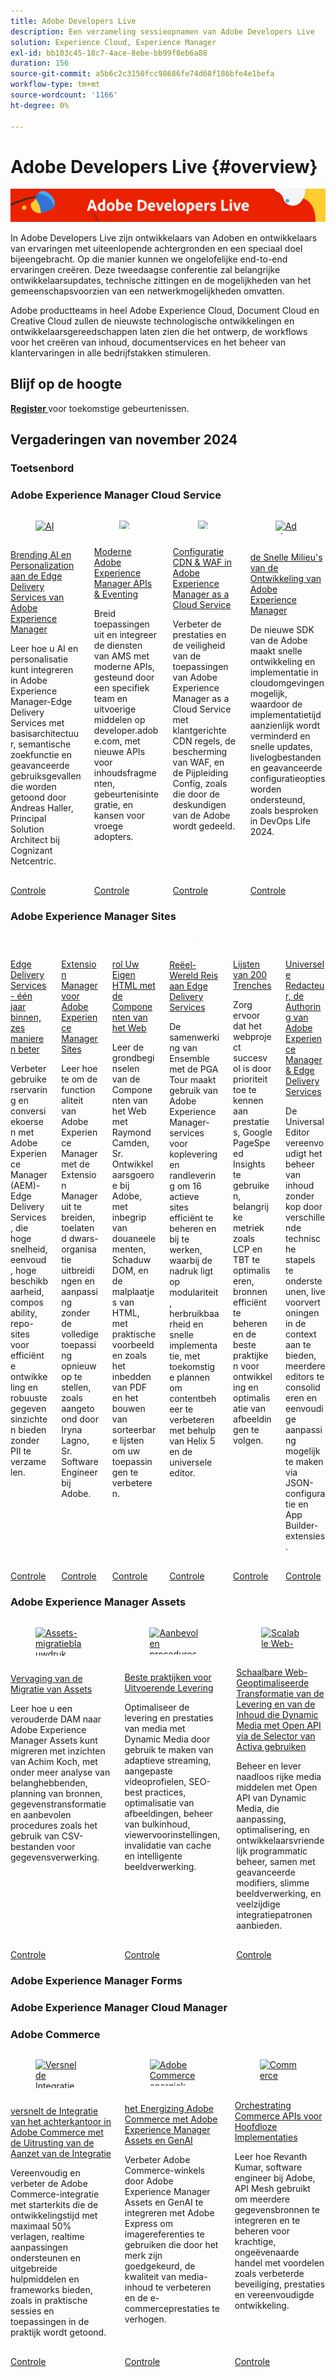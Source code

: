 ```yaml
---
title: Adobe Developers Live
description: Een verzameling sessieopnamen van Adobe Developers Live
solution: Experience Cloud, Experience Manager
exl-id: bb103c45-18c7-4ace-8ebe-bb99f8eb6a88
duration: 156
source-git-commit: a5b6c2c3150fcc98686fe74d68f186bfe4e1befa
workflow-type: tm+mt
source-wordcount: '1166'
ht-degree: 0%

---
```


# Adobe Developers Live {#overview}

<img alt="Adobe Developers Live" src="assets/adl.png" />

In Adobe Developers Live zijn ontwikkelaars van Adoben en ontwikkelaars van ervaringen met uiteenlopende achtergronden en een speciaal doel bijeengebracht. Op die manier kunnen we ongelofelijke end-to-end ervaringen creëren. Deze tweedaagse conferentie zal belangrijke ontwikkelaarsupdates, technische zittingen en de mogelijkheden van het gemeenschapsvoorzien van een netwerkmogelijkheden omvatten.

Adobe productteams in heel Adobe Experience Cloud, Document Cloud en Creative Cloud zullen de nieuwste technologische ontwikkelingen en ontwikkelaarsgereedschappen laten zien die het ontwerp, de workflows voor het creëren van inhoud, documentservices en het beheer van klantervaringen in alle bedrijfstakken stimuleren.

## Blijf op de hoogte

**[Register ](https://developerevents.adobe.com/)** voor toekomstige gebeurtenissen.

## Vergaderingen van november 2024

### Toetsenbord

<!-- CARDS

{cta = Watch}

* 2024/nov/keynote.md
-->

### Adobe Experience Manager Cloud Service

<!-- CARDS

{cta = Watch}

* 2024/nov/ai-and-personalization.md
* 2024/nov/apis-eventing.md
* 2024/nov/cdn-waf-aemcs.md
* 2024/nov/magic-buttons.md
* 2024/nov/rapid-development-environments.md
-->
<!-- START CARDS HTML - DO NOT MODIFY BY HAND -->
<div class="columns">
    <div class="column is-half-tablet is-half-desktop is-one-third-widescreen" aria-label="Bringing AI and Personalization to Adobe Experience Manager Edge Delivery Services">
        <div class="card" style="height: 100%; display: flex; flex-direction: column; height: 100%;">
            <div class="card-image">
                <figure class="image x-is-16by9">
                    <a href="2024/nov/ai-and-personalization.md" title="AI en Personalization naar Adobe Experience Manager-Edge Delivery Services brengen" target="_blank" rel="referrer">
                        <img class="is-bordered-r-small" src="https://video.tv.adobe.com/v/3440405/?format=jpeg&nocache=1732728214510" alt="AI en Personalization naar Adobe Experience Manager-Edge Delivery Services brengen"
                             style="width: 100%; aspect-ratio: 16 / 9; object-fit: cover; overflow: hidden; display: block; margin: auto;">
                    </a>
                </figure>
            </div>
            <div class="card-content is-padded-small" style="display: flex; flex-direction: column; flex-grow: 1; justify-content: space-between;">
                <div class="top-card-content">
                    <p class="headline is-size-6 has-text-weight-bold">
                        <a href="2024/nov/ai-and-personalization.md" target="_blank" rel="referrer" title="AI en Personalization naar Adobe Experience Manager-Edge Delivery Services brengen"> Brending AI en Personalization aan de Edge Delivery Services van Adobe Experience Manager </a>
                    </p>
                    <p class="is-size-6">Leer hoe u AI en personalisatie kunt integreren in Adobe Experience Manager-Edge Delivery Services met basisarchitectuur, semantische zoekfunctie en geavanceerde gebruiksgevallen die worden getoond door Andreas Haller, Principal Solution Architect bij Cognizant Netcentric.</p>
                </div>
                <a href="2024/nov/ai-and-personalization.md" target="_blank" rel="referrer" class="spectrum-Button spectrum-Button--outline spectrum-Button--primary spectrum-Button--sizeM" style="align-self: flex-start; margin-top: 1rem;">
                    <span class="spectrum-Button-label has-no-wrap has-text-weight-bold"> Controle </span>
                </a>
            </div>
        </div>
    </div>
    <div class="column is-half-tablet is-half-desktop is-one-third-widescreen" aria-label="Modern Adobe Experience Manager APIs & Eventing">
        <div class="card" style="height: 100%; display: flex; flex-direction: column; height: 100%;">
            <div class="card-image">
                <figure class="image x-is-16by9">
                    <a href="2024/nov/apis-eventing.md" title="Moderne Adobe Experience Manager API&apos;s &amp; Event" target="_blank" rel="referrer">
                        <img class="is-bordered-r-small" src="https://video.tv.adobe.com/v/3440203/?format=jpeg&nocache=1732728214493" alt="Moderne Adobe Experience Manager API&apos;s &amp; Event"
                             style="width: 100%; aspect-ratio: 16 / 9; object-fit: cover; overflow: hidden; display: block; margin: auto;">
                    </a>
                </figure>
            </div>
            <div class="card-content is-padded-small" style="display: flex; flex-direction: column; flex-grow: 1; justify-content: space-between;">
                <div class="top-card-content">
                    <p class="headline is-size-6 has-text-weight-bold">
                        <a href="2024/nov/apis-eventing.md" target="_blank" rel="referrer" title="Moderne Adobe Experience Manager API&apos;s &amp; Event"> Moderne Adobe Experience Manager APIs &amp; Eventing </a>
                    </p>
                    <p class="is-size-6">Breid toepassingen uit en integreer de diensten van AMS met moderne APIs, gesteund door een specifiek team en uitvoerige middelen op developer.adobe.com, met nieuwe APIs voor inhoudsfragmenten, gebeurtenisintegratie, en kansen voor vroege adopters.</p>
                </div>
                <a href="2024/nov/apis-eventing.md" target="_blank" rel="referrer" class="spectrum-Button spectrum-Button--outline spectrum-Button--primary spectrum-Button--sizeM" style="align-self: flex-start; margin-top: 1rem;">
                    <span class="spectrum-Button-label has-no-wrap has-text-weight-bold"> Controle </span>
                </a>
            </div>
        </div>
    </div>
    <div class="column is-half-tablet is-half-desktop is-one-third-widescreen" aria-label="CDN & WAF Configuration in Adobe Experience Manager as a Cloud Service">
        <div class="card" style="height: 100%; display: flex; flex-direction: column; height: 100%;">
            <div class="card-image">
                <figure class="image x-is-16by9">
                    <a href="2024/nov/cdn-waf-aemcs.md" title="CDN- en WAF-configuratie in Adobe Experience Manager as a Cloud Service" target="_blank" rel="referrer">
                        <img class="is-bordered-r-small" src="https://video.tv.adobe.com/v/3440401/?format=jpeg&nocache=1732728214505" alt="CDN- en WAF-configuratie in Adobe Experience Manager as a Cloud Service"
                             style="width: 100%; aspect-ratio: 16 / 9; object-fit: cover; overflow: hidden; display: block; margin: auto;">
                    </a>
                </figure>
            </div>
            <div class="card-content is-padded-small" style="display: flex; flex-direction: column; flex-grow: 1; justify-content: space-between;">
                <div class="top-card-content">
                    <p class="headline is-size-6 has-text-weight-bold">
                        <a href="2024/nov/cdn-waf-aemcs.md" target="_blank" rel="referrer" title="CDN- en WAF-configuratie in Adobe Experience Manager as a Cloud Service"> Configuratie CDN &amp; WAF in Adobe Experience Manager as a Cloud Service </a>
                    </p>
                    <p class="is-size-6">Verbeter de prestaties en de veiligheid van de toepassingen van Adobe Experience Manager as a Cloud Service met klantgerichte CDN regels, de bescherming van WAF, en de Pijpleiding Config, zoals die door de deskundigen van de Adobe wordt gedeeld.</p>
                </div>
                <a href="2024/nov/cdn-waf-aemcs.md" target="_blank" rel="referrer" class="spectrum-Button spectrum-Button--outline spectrum-Button--primary spectrum-Button--sizeM" style="align-self: flex-start; margin-top: 1rem;">
                    <span class="spectrum-Button-label has-no-wrap has-text-weight-bold"> Controle </span>
                </a>
            </div>
        </div>
    </div>
    <div class="column is-half-tablet is-half-desktop is-one-third-widescreen" aria-label="Adobe Experience Manager Rapid Development Environments">
        <div class="card" style="height: 100%; display: flex; flex-direction: column; height: 100%;">
            <div class="card-image">
                <figure class="image x-is-16by9">
                    <a href="2024/nov/rapid-development-environments.md" title="Adobe Experience Manager Rapid Development Environment" target="_blank" rel="referrer">
                        <img class="is-bordered-r-small" src="https://video.tv.adobe.com/v/3440397/?format=jpeg&nocache=1732728214500" alt="Adobe Experience Manager Rapid Development Environment"
                             style="width: 100%; aspect-ratio: 16 / 9; object-fit: cover; overflow: hidden; display: block; margin: auto;">
                    </a>
                </figure>
            </div>
            <div class="card-content is-padded-small" style="display: flex; flex-direction: column; flex-grow: 1; justify-content: space-between;">
                <div class="top-card-content">
                    <p class="headline is-size-6 has-text-weight-bold">
                        <a href="2024/nov/rapid-development-environments.md" target="_blank" rel="referrer" title="Adobe Experience Manager Rapid Development Environment"> de Snelle Milieu's van de Ontwikkeling van Adobe Experience Manager </a>
                    </p>
                    <p class="is-size-6">De nieuwe SDK van de Adobe maakt snelle ontwikkeling en implementatie in cloudomgevingen mogelijk, waardoor de implementatietijd aanzienlijk wordt verminderd en snelle updates, livelogbestanden en geavanceerde configuratieopties worden ondersteund, zoals besproken in DevOps Life 2024.</p>
                </div>
                <a href="2024/nov/rapid-development-environments.md" target="_blank" rel="referrer" class="spectrum-Button spectrum-Button--outline spectrum-Button--primary spectrum-Button--sizeM" style="align-self: flex-start; margin-top: 1rem;">
                    <span class="spectrum-Button-label has-no-wrap has-text-weight-bold"> Controle </span>
                </a>
            </div>
        </div>
    </div>
</div>
<!-- END CARDS HTML - DO NOT MODIFY BY HAND -->

### Adobe Experience Manager Sites

<!-- CARDS

{cta = Watch}

* 2024/nov/edge-delivery-services.md
* 2024/nov/extension-manager.md
* 2024/nov/aem-sites-gen-ai.md
* 2024/nov/html-and-web-components.md
* 2024/nov/journey-to-edge-delivery-services.md
* 2024/nov/tales-200-trenches.md
* 2024/nov/universal-editor-eds.md
-->
<!-- START CARDS HTML - DO NOT MODIFY BY HAND -->
<div class="columns">
    <div class="column is-half-tablet is-half-desktop is-one-third-widescreen" aria-label="Edge Delivery Services - One Year In, Six Ways Better">
        <div class="card" style="height: 100%; display: flex; flex-direction: column; height: 100%;">
            <div class="card-image">
                <figure class="image x-is-16by9">
                    <a href="2024/nov/edge-delivery-services.md" title="Edge Delivery Services - één jaar in, zes manieren beter" target="_blank" rel="referrer">
                        <img class="is-bordered-r-small" src="https://video.tv.adobe.com/v/3439436/?format=jpeg&nocache=1732728215691" alt="Edge Delivery Services - één jaar in, zes manieren beter"
                             style="width: 100%; aspect-ratio: 16 / 9; object-fit: cover; overflow: hidden; display: block; margin: auto;">
                    </a>
                </figure>
            </div>
            <div class="card-content is-padded-small" style="display: flex; flex-direction: column; flex-grow: 1; justify-content: space-between;">
                <div class="top-card-content">
                    <p class="headline is-size-6 has-text-weight-bold">
                        <a href="2024/nov/edge-delivery-services.md" target="_blank" rel="referrer" title="Edge Delivery Services - één jaar in, zes manieren beter"> Edge Delivery Services - één jaar binnen, zes manieren beter </a>
                    </p>
                    <p class="is-size-6">Verbeter gebruikerservaring en conversiekoersen met Adobe Experience Manager (AEM)-Edge Delivery Services, die hoge snelheid, eenvoud, hoge beschikbaarheid, composability, repo-sites voor efficiënte ontwikkeling en robuuste gegevensinzichten bieden zonder PII te verzamelen.</p>
                </div>
                <a href="2024/nov/edge-delivery-services.md" target="_blank" rel="referrer" class="spectrum-Button spectrum-Button--outline spectrum-Button--primary spectrum-Button--sizeM" style="align-self: flex-start; margin-top: 1rem;">
                    <span class="spectrum-Button-label has-no-wrap has-text-weight-bold"> Controle </span>
                </a>
            </div>
        </div>
    </div>
    <div class="column is-half-tablet is-half-desktop is-one-third-widescreen" aria-label="Extension Manager for Adobe Experience Manager Sites">
        <div class="card" style="height: 100%; display: flex; flex-direction: column; height: 100%;">
            <div class="card-image">
                <figure class="image x-is-16by9">
                    <a href="2024/nov/extension-manager.md" title="Extension Manager voor Adobe Experience Manager Sites" target="_blank" rel="referrer">
                        <img class="is-bordered-r-small" src="https://video.tv.adobe.com/v/3440404/?format=jpeg&nocache=1732728215711" alt="Extension Manager voor Adobe Experience Manager Sites"
                             style="width: 100%; aspect-ratio: 16 / 9; object-fit: cover; overflow: hidden; display: block; margin: auto;">
                    </a>
                </figure>
            </div>
            <div class="card-content is-padded-small" style="display: flex; flex-direction: column; flex-grow: 1; justify-content: space-between;">
                <div class="top-card-content">
                    <p class="headline is-size-6 has-text-weight-bold">
                        <a href="2024/nov/extension-manager.md" target="_blank" rel="referrer" title="Extension Manager voor Adobe Experience Manager Sites"> Extension Manager voor Adobe Experience Manager Sites </a>
                    </p>
                    <p class="is-size-6">Leer hoe te om de functionaliteit van Adobe Experience Manager met de Extension Manager uit te breiden, toelatend dwars-organisatie uitbreidingen en aanpassing zonder de volledige toepassing opnieuw op te stellen, zoals aangetoond door Iryna Lagno, Sr. Software Engineer bij Adobe.</p>
                </div>
                <a href="2024/nov/extension-manager.md" target="_blank" rel="referrer" class="spectrum-Button spectrum-Button--outline spectrum-Button--primary spectrum-Button--sizeM" style="align-self: flex-start; margin-top: 1rem;">
                    <span class="spectrum-Button-label has-no-wrap has-text-weight-bold"> Controle </span>
                </a>
            </div>
        </div>
    </div>
    <div class="column is-half-tablet is-half-desktop is-one-third-widescreen" aria-label="Roll Your Own HTML with Web Components">
        <div class="card" style="height: 100%; display: flex; flex-direction: column; height: 100%;">
            <div class="card-image">
                <figure class="image x-is-16by9">
                    <a href="2024/nov/html-and-web-components.md" title="Rol uw eigen HTML met de Componenten van het Web" target="_blank" rel="referrer">
                        <img class="is-bordered-r-small" src="https://video.tv.adobe.com/v/3440406/?format=jpeg&nocache=1732728215715" alt="Rol uw eigen HTML met de Componenten van het Web"
                             style="width: 100%; aspect-ratio: 16 / 9; object-fit: cover; overflow: hidden; display: block; margin: auto;">
                    </a>
                </figure>
            </div>
            <div class="card-content is-padded-small" style="display: flex; flex-direction: column; flex-grow: 1; justify-content: space-between;">
                <div class="top-card-content">
                    <p class="headline is-size-6 has-text-weight-bold">
                        <a href="2024/nov/html-and-web-components.md" target="_blank" rel="referrer" title="Rol uw eigen HTML met de Componenten van het Web"> rol Uw Eigen HTML met de Componenten van het Web </a>
                    </p>
                    <p class="is-size-6">Leer de grondbeginselen van de Componenten van het Web met Raymond Camden, Sr. Ontwikkelaarsgoeroe bij Adobe, met inbegrip van douaneelementen, Schaduw DOM, en de malplaatjes van HTML, met praktische voorbeelden zoals het inbedden van PDF en het bouwen van sorteerbare lijsten om uw toepassingen te verbeteren.</p>
                </div>
                <a href="2024/nov/html-and-web-components.md" target="_blank" rel="referrer" class="spectrum-Button spectrum-Button--outline spectrum-Button--primary spectrum-Button--sizeM" style="align-self: flex-start; margin-top: 1rem;">
                    <span class="spectrum-Button-label has-no-wrap has-text-weight-bold"> Controle </span>
                </a>
            </div>
        </div>
    </div>
    <div class="column is-half-tablet is-half-desktop is-one-third-widescreen" aria-label="A Real-World Journey to Edge Delivery Services">
        <div class="card" style="height: 100%; display: flex; flex-direction: column; height: 100%;">
            <div class="card-image">
                <figure class="image x-is-16by9">
                    <a href="2024/nov/journey-to-edge-delivery-services.md" title="Reëel reizen naar Edge Delivery Services" target="_blank" rel="referrer">
                        <img class="is-bordered-r-small" src="https://video.tv.adobe.com/v/3439421/?format=jpeg&nocache=1732728215707" alt="Reëel reizen naar Edge Delivery Services"
                             style="width: 100%; aspect-ratio: 16 / 9; object-fit: cover; overflow: hidden; display: block; margin: auto;">
                    </a>
                </figure>
            </div>
            <div class="card-content is-padded-small" style="display: flex; flex-direction: column; flex-grow: 1; justify-content: space-between;">
                <div class="top-card-content">
                    <p class="headline is-size-6 has-text-weight-bold">
                        <a href="2024/nov/journey-to-edge-delivery-services.md" target="_blank" rel="referrer" title="Reëel reizen naar Edge Delivery Services"> Reëel-Wereld Reis aan Edge Delivery Services </a>
                    </p>
                    <p class="is-size-6">De samenwerking van Ensemble met de PGA Tour maakt gebruik van Adobe Experience Manager-services voor koplevering en randlevering om 16 actieve sites efficiënt te beheren en bij te werken, waarbij de nadruk ligt op modulariteit, herbruikbaarheid en snelle implementatie, met toekomstige plannen om contentbeheer te verbeteren met behulp van Helix 5 en de universele editor.</p>
                </div>
                <a href="2024/nov/journey-to-edge-delivery-services.md" target="_blank" rel="referrer" class="spectrum-Button spectrum-Button--outline spectrum-Button--primary spectrum-Button--sizeM" style="align-self: flex-start; margin-top: 1rem;">
                    <span class="spectrum-Button-label has-no-wrap has-text-weight-bold"> Controle </span>
                </a>
            </div>
        </div>
    </div>
    <div class="column is-half-tablet is-half-desktop is-one-third-widescreen" aria-label="Tales from 200 Trenches">
        <div class="card" style="height: 100%; display: flex; flex-direction: column; height: 100%;">
            <div class="card-image">
                <figure class="image x-is-16by9">
                    <a href="2024/nov/tales-200-trenches.md" title="Tales van 200 Trenches" target="_blank" rel="referrer">
                        <img class="is-bordered-r-small" src="https://video.tv.adobe.com/v/3439424/?format=jpeg&nocache=1732728215698" alt="Tales van 200 Trenches"
                             style="width: 100%; aspect-ratio: 16 / 9; object-fit: cover; overflow: hidden; display: block; margin: auto;">
                    </a>
                </figure>
            </div>
            <div class="card-content is-padded-small" style="display: flex; flex-direction: column; flex-grow: 1; justify-content: space-between;">
                <div class="top-card-content">
                    <p class="headline is-size-6 has-text-weight-bold">
                        <a href="2024/nov/tales-200-trenches.md" target="_blank" rel="referrer" title="Tales van 200 Trenches"> Lijsten van 200 Trenches </a>
                    </p>
                    <p class="is-size-6">Zorg ervoor dat het webproject succesvol is door prioriteit toe te kennen aan prestaties, Google PageSpeed Insights te gebruiken, belangrijke metriek zoals LCP en TBT te optimaliseren, bronnen efficiënt te beheren en de beste praktijken voor ontwikkeling en optimalisatie van afbeeldingen te volgen.</p>
                </div>
                <a href="2024/nov/tales-200-trenches.md" target="_blank" rel="referrer" class="spectrum-Button spectrum-Button--outline spectrum-Button--primary spectrum-Button--sizeM" style="align-self: flex-start; margin-top: 1rem;">
                    <span class="spectrum-Button-label has-no-wrap has-text-weight-bold"> Controle </span>
                </a>
            </div>
        </div>
    </div>
    <div class="column is-half-tablet is-half-desktop is-one-third-widescreen" aria-label="Universal Editor, Adobe Experience Manager Authoring & Edge Delivery Services">
        <div class="card" style="height: 100%; display: flex; flex-direction: column; height: 100%;">
            <div class="card-image">
                <figure class="image x-is-16by9">
                    <a href="2024/nov/universal-editor-eds.md" title="Universal Editor, Adobe Experience Manager Authoring &amp; Edge Delivery Services" target="_blank" rel="referrer">
                        <img class="is-bordered-r-small" src="https://video.tv.adobe.com/v/3439423/?format=jpeg&nocache=1732728215703" alt="Universal Editor, Adobe Experience Manager Authoring &amp; Edge Delivery Services"
                             style="width: 100%; aspect-ratio: 16 / 9; object-fit: cover; overflow: hidden; display: block; margin: auto;">
                    </a>
                </figure>
            </div>
            <div class="card-content is-padded-small" style="display: flex; flex-direction: column; flex-grow: 1; justify-content: space-between;">
                <div class="top-card-content">
                    <p class="headline is-size-6 has-text-weight-bold">
                        <a href="2024/nov/universal-editor-eds.md" target="_blank" rel="referrer" title="Universal Editor, Adobe Experience Manager Authoring &amp; Edge Delivery Services"> Universele Redacteur, de Authoring van Adobe Experience Manager &amp; Edge Delivery Services </a>
                    </p>
                    <p class="is-size-6">De Universal Editor vereenvoudigt het beheer van inhoud zonder kop door verschillende technische stapels te ondersteunen, live voorvertoningen in de context aan te bieden, meerdere editors te consolideren en eenvoudige aanpassing mogelijk te maken via JSON-configuratie en App Builder-extensies.</p>
                </div>
                <a href="2024/nov/universal-editor-eds.md" target="_blank" rel="referrer" class="spectrum-Button spectrum-Button--outline spectrum-Button--primary spectrum-Button--sizeM" style="align-self: flex-start; margin-top: 1rem;">
                    <span class="spectrum-Button-label has-no-wrap has-text-weight-bold"> Controle </span>
                </a>
            </div>
        </div>
    </div>
</div>
<!-- END CARDS HTML - DO NOT MODIFY BY HAND -->

### Adobe Experience Manager Assets

<!-- CARDS

{cta = Watch}

* 2024/nov/asset-migration-blueprint.md
* 2024/nov/performant-delivery.md
* 2024/nov/dynamic-media-open-api.md
-->
<!-- START CARDS HTML - DO NOT MODIFY BY HAND -->
<div class="columns">
    <div class="column is-half-tablet is-half-desktop is-one-third-widescreen" aria-label="Assets Migration Blueprint">
        <div class="card" style="height: 100%; display: flex; flex-direction: column; height: 100%;">
            <div class="card-image">
                <figure class="image x-is-16by9">
                    <a href="2024/nov/asset-migration-blueprint.md" title="Assets-migratieblauwdruk" target="_blank" rel="referrer">
                        <img class="is-bordered-r-small" src="https://video.tv.adobe.com/v/3440403/?format=jpeg&nocache=1732728216966" alt="Assets-migratieblauwdruk"
                             style="width: 100%; aspect-ratio: 16 / 9; object-fit: cover; overflow: hidden; display: block; margin: auto;">
                    </a>
                </figure>
            </div>
            <div class="card-content is-padded-small" style="display: flex; flex-direction: column; flex-grow: 1; justify-content: space-between;">
                <div class="top-card-content">
                    <p class="headline is-size-6 has-text-weight-bold">
                        <a href="2024/nov/asset-migration-blueprint.md" target="_blank" rel="referrer" title="Assets-migratieblauwdruk"> Vervaging van de Migratie van Assets </a>
                    </p>
                    <p class="is-size-6">Leer hoe u een verouderde DAM naar Adobe Experience Manager Assets kunt migreren met inzichten van Achim Koch, met onder meer analyse van belanghebbenden, planning van bronnen, gegevenstransformatie en aanbevolen procedures zoals het gebruik van CSV-bestanden voor gegevensverwerking.</p>
                </div>
                <a href="2024/nov/asset-migration-blueprint.md" target="_blank" rel="referrer" class="spectrum-Button spectrum-Button--outline spectrum-Button--primary spectrum-Button--sizeM" style="align-self: flex-start; margin-top: 1rem;">
                    <span class="spectrum-Button-label has-no-wrap has-text-weight-bold"> Controle </span>
                </a>
            </div>
        </div>
    </div>
    <div class="column is-half-tablet is-half-desktop is-one-third-widescreen" aria-label="Best Practices for Performant Delivery">
        <div class="card" style="height: 100%; display: flex; flex-direction: column; height: 100%;">
            <div class="card-image">
                <figure class="image x-is-16by9">
                    <a href="2024/nov/performant-delivery.md" title="Aanbevolen procedures voor presterende levering" target="_blank" rel="referrer">
                        <img class="is-bordered-r-small" src="https://video.tv.adobe.com/v/3440399/?format=jpeg&nocache=1732728216971" alt="Aanbevolen procedures voor presterende levering"
                             style="width: 100%; aspect-ratio: 16 / 9; object-fit: cover; overflow: hidden; display: block; margin: auto;">
                    </a>
                </figure>
            </div>
            <div class="card-content is-padded-small" style="display: flex; flex-direction: column; flex-grow: 1; justify-content: space-between;">
                <div class="top-card-content">
                    <p class="headline is-size-6 has-text-weight-bold">
                        <a href="2024/nov/performant-delivery.md" target="_blank" rel="referrer" title="Aanbevolen procedures voor presterende levering"> Beste praktijken voor Uitvoerende Levering </a>
                    </p>
                    <p class="is-size-6">Optimaliseer de levering en prestaties van media met Dynamic Media door gebruik te maken van adaptieve streaming, aangepaste videoprofielen, SEO-best practices, optimalisatie van afbeeldingen, beheer van bulkinhoud, viewervoorinstellingen, invalidatie van cache en intelligente beeldverwerking.</p>
                </div>
                <a href="2024/nov/performant-delivery.md" target="_blank" rel="referrer" class="spectrum-Button spectrum-Button--outline spectrum-Button--primary spectrum-Button--sizeM" style="align-self: flex-start; margin-top: 1rem;">
                    <span class="spectrum-Button-label has-no-wrap has-text-weight-bold"> Controle </span>
                </a>
            </div>
        </div>
    </div>
    <div class="column is-half-tablet is-half-desktop is-one-third-widescreen" aria-label="Scalable Web-Optimized Delivery and Content Transformation Using Dynamic Media with Open API via Asset Selector">
        <div class="card" style="height: 100%; display: flex; flex-direction: column; height: 100%;">
            <div class="card-image">
                <figure class="image x-is-16by9">
                    <a href="2024/nov/dynamic-media-open-api.md" title="Scalable Web-Optimized Delivery and Content Transformation Using Dynamic Media with Open API via Asset Selector" target="_blank" rel="referrer">
                        <img class="is-bordered-r-small" src="https://video.tv.adobe.com/v/3440336/?format=jpeg&nocache=1732728216958" alt="Scalable Web-Optimized Delivery and Content Transformation Using Dynamic Media with Open API via Asset Selector"
                             style="width: 100%; aspect-ratio: 16 / 9; object-fit: cover; overflow: hidden; display: block; margin: auto;">
                    </a>
                </figure>
            </div>
            <div class="card-content is-padded-small" style="display: flex; flex-direction: column; flex-grow: 1; justify-content: space-between;">
                <div class="top-card-content">
                    <p class="headline is-size-6 has-text-weight-bold">
                        <a href="2024/nov/dynamic-media-open-api.md" target="_blank" rel="referrer" title="Scalable Web-Optimized Delivery and Content Transformation Using Dynamic Media with Open API via Asset Selector"> Schaalbare Web-Geoptimaliseerde Transformatie van de Levering en van de Inhoud die Dynamic Media met Open API via de Selector van Activa gebruiken </a>
                    </p>
                    <p class="is-size-6">Beheer en lever naadloos rijke media middelen met Open API van Dynamic Media, die aanpassing, optimalisering, en ontwikkelaarsvriendelijk programmatic beheer, samen met geavanceerde modifiers, slimme beeldverwerking, en veelzijdige integratiepatronen aanbieden.</p>
                </div>
                <a href="2024/nov/dynamic-media-open-api.md" target="_blank" rel="referrer" class="spectrum-Button spectrum-Button--outline spectrum-Button--primary spectrum-Button--sizeM" style="align-self: flex-start; margin-top: 1rem;">
                    <span class="spectrum-Button-label has-no-wrap has-text-weight-bold"> Controle </span>
                </a>
            </div>
        </div>
    </div>
</div>
<!-- END CARDS HTML - DO NOT MODIFY BY HAND -->

### Adobe Experience Manager Forms

<!-- CARDS

{cta = Watch}

* 2024/nov/forms-on-the-edge.md
-->

### Adobe Experience Manager Cloud Manager

<!-- CARDS

{cta = Watch}

* 2024/nov/dev-ops-cloud-manager.md

-->
<!-- START CARDS HTML - DO NOT MODIFY BY HAND -->

### Adobe Commerce

<!-- CARDS

{cta = Watch}

* 2024/nov/back-office-integrations.md
* 2024/nov/commerce-aem-assets-gen-ai.md
* 2024/nov/commerce-storefront-eds.md
* 2024/nov/commerce-api-headless.md
-->
<!-- START CARDS HTML - DO NOT MODIFY BY HAND -->
<div class="columns">
    <div class="column is-half-tablet is-half-desktop is-one-third-widescreen" aria-label="Accelerate Back-Office Integrations in Adobe Commerce with the Integration Starter Kit">
        <div class="card" style="height: 100%; display: flex; flex-direction: column; height: 100%;">
            <div class="card-image">
                <figure class="image x-is-16by9">
                    <a href="2024/nov/back-office-integrations.md" title="Versnel de Integratie van het Terugkantoor in Adobe Commerce met de Uitrusting van de Aanzet van de Integratie" target="_blank" rel="referrer">
                        <img class="is-bordered-r-small" src="https://video.tv.adobe.com/v/3440398/?format=jpeg&nocache=1732728218295" alt="Versnel de Integratie van het Terugkantoor in Adobe Commerce met de Uitrusting van de Aanzet van de Integratie"
                             style="width: 100%; aspect-ratio: 16 / 9; object-fit: cover; overflow: hidden; display: block; margin: auto;">
                    </a>
                </figure>
            </div>
            <div class="card-content is-padded-small" style="display: flex; flex-direction: column; flex-grow: 1; justify-content: space-between;">
                <div class="top-card-content">
                    <p class="headline is-size-6 has-text-weight-bold">
                        <a href="2024/nov/back-office-integrations.md" target="_blank" rel="referrer" title="Versnel de Integratie van het Terugkantoor in Adobe Commerce met de Uitrusting van de Aanzet van de Integratie"> versnelt de Integratie van het achterkantoor in Adobe Commerce met de Uitrusting van de Aanzet van de Integratie </a>
                    </p>
                    <p class="is-size-6">Vereenvoudig en verbeter de Adobe Commerce-integratie met starterkits die de ontwikkelingstijd met maximaal 50% verlagen, realtime aanpassingen ondersteunen en uitgebreide hulpmiddelen en frameworks bieden, zoals in praktische sessies en toepassingen in de praktijk wordt getoond.</p>
                </div>
                <a href="2024/nov/back-office-integrations.md" target="_blank" rel="referrer" class="spectrum-Button spectrum-Button--outline spectrum-Button--primary spectrum-Button--sizeM" style="align-self: flex-start; margin-top: 1rem;">
                    <span class="spectrum-Button-label has-no-wrap has-text-weight-bold"> Controle </span>
                </a>
            </div>
        </div>
    </div>
    <div class="column is-half-tablet is-half-desktop is-one-third-widescreen" aria-label="Energizing Adobe Commerce with Adobe Experience Manager Assets and GenAI">
        <div class="card" style="height: 100%; display: flex; flex-direction: column; height: 100%;">
            <div class="card-image">
                <figure class="image x-is-16by9">
                    <a href="2024/nov/commerce-aem-assets-gen-ai.md" title="Adobe Commerce energiek maken met Adobe Experience Manager Assets en GenAI" target="_blank" rel="referrer">
                        <img class="is-bordered-r-small" src="https://video.tv.adobe.com/v/3440400/?format=jpeg&nocache=1732728218286" alt="Adobe Commerce energiek maken met Adobe Experience Manager Assets en GenAI"
                             style="width: 100%; aspect-ratio: 16 / 9; object-fit: cover; overflow: hidden; display: block; margin: auto;">
                    </a>
                </figure>
            </div>
            <div class="card-content is-padded-small" style="display: flex; flex-direction: column; flex-grow: 1; justify-content: space-between;">
                <div class="top-card-content">
                    <p class="headline is-size-6 has-text-weight-bold">
                        <a href="2024/nov/commerce-aem-assets-gen-ai.md" target="_blank" rel="referrer" title="Adobe Commerce energiek maken met Adobe Experience Manager Assets en GenAI"> het Energizing Adobe Commerce met Adobe Experience Manager Assets en GenAI </a>
                    </p>
                    <p class="is-size-6">Verbeter Adobe Commerce-winkels door Adobe Experience Manager Assets en GenAI te integreren met Adobe Express om imagereferenties te gebruiken die door het merk zijn goedgekeurd, de kwaliteit van media-inhoud te verbeteren en de e-commerceprestaties te verhogen.</p>
                </div>
                <a href="2024/nov/commerce-aem-assets-gen-ai.md" target="_blank" rel="referrer" class="spectrum-Button spectrum-Button--outline spectrum-Button--primary spectrum-Button--sizeM" style="align-self: flex-start; margin-top: 1rem;">
                    <span class="spectrum-Button-label has-no-wrap has-text-weight-bold"> Controle </span>
                </a>
            </div>
        </div>
    </div>
    <div class="column is-half-tablet is-half-desktop is-one-third-widescreen" aria-label="Orchestrating Commerce APIs for Headless Implementations">
        <div class="card" style="height: 100%; display: flex; flex-direction: column; height: 100%;">
            <div class="card-image">
                <figure class="image x-is-16by9">
                    <a href="2024/nov/commerce-api-headless.md" title="Commerce API&apos;s ordenen voor Headless-implementaties" target="_blank" rel="referrer">
                        <img class="is-bordered-r-small" src="https://video.tv.adobe.com/v/3440402/?format=jpeg&nocache=1732728218291" alt="Commerce API&apos;s ordenen voor Headless-implementaties"
                             style="width: 100%; aspect-ratio: 16 / 9; object-fit: cover; overflow: hidden; display: block; margin: auto;">
                    </a>
                </figure>
            </div>
            <div class="card-content is-padded-small" style="display: flex; flex-direction: column; flex-grow: 1; justify-content: space-between;">
                <div class="top-card-content">
                    <p class="headline is-size-6 has-text-weight-bold">
                        <a href="2024/nov/commerce-api-headless.md" target="_blank" rel="referrer" title="Commerce API&apos;s ordenen voor Headless-implementaties"> Orchestrating Commerce APIs voor Hoofdloze Implementaties </a>
                    </p>
                    <p class="is-size-6">Leer hoe Revanth Kumar, software engineer bij Adobe, API Mesh gebruikt om meerdere gegevensbronnen te integreren en te beheren voor krachtige, ongeëvenaarde handel met voordelen zoals verbeterde beveiliging, prestaties en vereenvoudigde ontwikkeling.</p>
                </div>
                <a href="2024/nov/commerce-api-headless.md" target="_blank" rel="referrer" class="spectrum-Button spectrum-Button--outline spectrum-Button--primary spectrum-Button--sizeM" style="align-self: flex-start; margin-top: 1rem;">
                    <span class="spectrum-Button-label has-no-wrap has-text-weight-bold"> Controle </span>
                </a>
            </div>
        </div>
    </div>
</div>
<!-- END CARDS HTML - DO NOT MODIFY BY HAND -->


